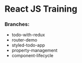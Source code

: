 # React JS Training

### Branches:
* todo-with-redux
* router-demo
* styled-todo-app
* property-management
* component-lifecycle

